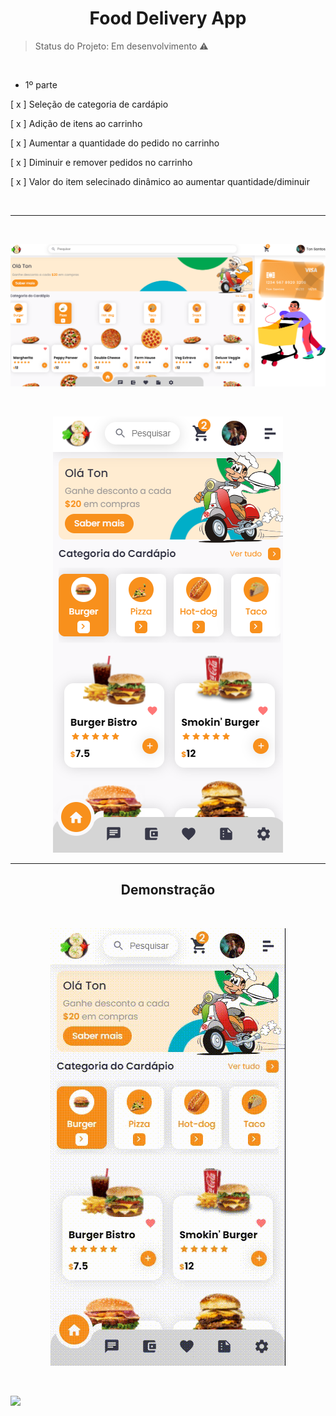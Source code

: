 <h1 align="center"> Food Delivery App </h1>

> Status do Projeto: Em desenvolvimento ⚠️

<br />

- 1º parte

[ x ] Seleção de categoria de cardápio

[ x ] Adição de itens ao carrinho

[ x ] Aumentar a quantidade do pedido no carrinho

[ x ] Diminuir e remover pedidos no carrinho

[ x ] Valor do item selecinado dinâmico ao aumentar quantidade/diminuir

<br />

___
<br />

![](/src/assets/2022-04-30%20(1).png)

<br />

<div align="center">

![](/src/assets/2022-04-30%20(2).png)

</div>

___

<div align="center">

## Demonstração
 <br />

![](/src/assets/videos/2022-04-30-21-05-11.gif)

</div>

 <br />

![](/src/assets/videos/2022-05-02-08-14-30.gif)

